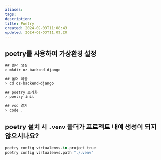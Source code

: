 ```yaml
---
aliases: 
tags: 
description:
title: Poetry
created: 2024-09-03T11:08:43
updated: 2024-09-03T11:09:20
---
```


## poetry를 사용하여 가상환경 설정

```jsx
## 폴더 생성
> mkdir oz-backend-django

## 폴더 이동
> cd oz-backend-django

## poetry 초기화
> poetry init

## vsc 열기
> code . 
```

## poetry 설치 시 `.venv` 폴더가 프로젝트 내에 생성이 되지 않으시나요?

```python
poetry config virtualenvs.in-project true
poetry config virtualenvs.path "./.venv"
```
